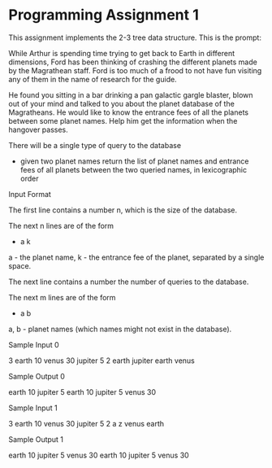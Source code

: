 # Programming Assignment 1

This assignment implements the 2-3 tree data structure. This is the prompt:

While Arthur is spending time trying to get back to Earth in different dimensions, Ford has been thinking of crashing the different planets made by the Magrathean staff. Ford is too much of a frood to not have fun visiting any of them in the name of research for the guide.

He found you sitting in a bar drinking a pan galactic gargle blaster, blown out of your mind and talked to you about the planet database of the Magratheans. He would like to know the entrance fees of all the planets between some planet names. Help him get the information when the hangover passes.

There will be a single type of query to the database

- given two planet names return the list of planet names and entrance fees of all planets between the two queried names, in lexicographic order

Input Format

The first line contains a number n, which is the size of the database.

The next n lines are of the form

- a k

a - the planet name, k - the entrance fee of the planet, separated by a single space.

The next line contains a number  the number of queries to the database.

The next m lines are of the form

- a b

a, b - planet names (which names might not exist in the database).

Sample Input 0

3
earth 10
venus 30
jupiter 5
2
earth jupiter
earth venus

Sample Output 0

earth 10
jupiter 5
earth 10
jupiter 5
venus 30

Sample Input 1

3
earth 10
venus 30
jupiter 5
2
a z
venus earth

Sample Output 1

earth 10
jupiter 5
venus 30
earth 10
jupiter 5
venus 30
